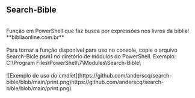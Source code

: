 ## Search-Bible
<br>
Função em PowerShell que faz busca por expressões nos livros da bíblia!
**bibliaonline.com.br**
<br>
<br>
Para tornar a função disponível para uso no console, copie o arquivo Search-Bicle.psm1 no diretório de módulos do PowerShell. Exemplo: C:\Program Files\PowerShell\7\Modules\Search-Bible\
<br>
<br>
![Exemplo de uso do cmdlet](https://github.com/anderscq/search-bible/blob/main/print.png)https://github.com/anderscq/search-bible/blob/main/print.png)
